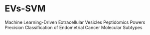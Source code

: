 # EVs-SVM
Machine Learning-Driven Extracellular Vesicles Peptidomics Powers Precision Classification of Endometrial Cancer Molecular Subtypes
